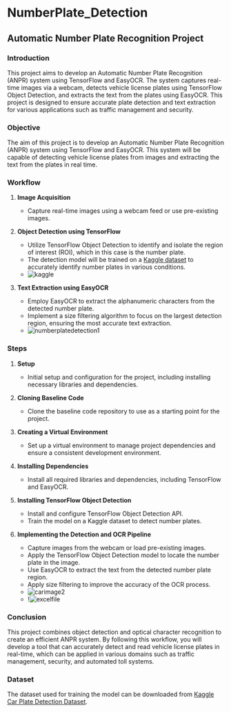 # NumberPlate_Detection

## Automatic Number Plate Recognition Project

### Introduction

This project aims to develop an Automatic Number Plate Recognition (ANPR) system using TensorFlow and EasyOCR. The system captures real-time images via a webcam, detects vehicle license plates using TensorFlow Object Detection, and extracts the text from the plates using EasyOCR. This project is designed to ensure accurate plate detection and text extraction for various applications such as traffic management and security.

### Objective

The aim of this project is to develop an Automatic Number Plate Recognition (ANPR) system using TensorFlow and EasyOCR. This system will be capable of detecting vehicle license plates from images and extracting the text from the plates in real time.

### Workflow

1. **Image Acquisition**
   - Capture real-time images using a webcam feed or use pre-existing images.

2. **Object Detection using TensorFlow**
   - Utilize TensorFlow Object Detection to identify and isolate the region of interest (ROI), which in this case is the number plate.
   - The detection model will be trained on a [Kaggle dataset](https://www.kaggle.com/datasets/andrewmvd/car-plate-detection) to accurately identify number plates in various conditions.
   - ![kaggle](https://github.com/RITIKSHARMAOFFICIAL/NumberPlate_Detection/assets/96929769/c6ea33d9-76ad-469c-9d8c-0946fda7f32b)


3. **Text Extraction using EasyOCR**
   - Employ EasyOCR to extract the alphanumeric characters from the detected number plate.
   - Implement a size filtering algorithm to focus on the largest detection region, ensuring the most accurate text extraction.
   - ![numberplatedetection1](https://github.com/RITIKSHARMAOFFICIAL/NumberPlate_Detection/assets/96929769/c1b11b2b-d026-468c-945f-31b69a5816af)


   


### Steps

1. **Setup**
   - Initial setup and configuration for the project, including installing necessary libraries and dependencies.

2. **Cloning Baseline Code**
   - Clone the baseline code repository to use as a starting point for the project.

3. **Creating a Virtual Environment**
   - Set up a virtual environment to manage project dependencies and ensure a consistent development environment.

4. **Installing Dependencies**
   - Install all required libraries and dependencies, including TensorFlow and EasyOCR.

5. **Installing TensorFlow Object Detection**
   - Install and configure TensorFlow Object Detection API.
   - Train the model on a Kaggle dataset to detect number plates.

6. **Implementing the Detection and OCR Pipeline**
   - Capture images from the webcam or load pre-existing images.
   - Apply the TensorFlow Object Detection model to locate the number plate in the image.
   - Use EasyOCR to extract the text from the detected number plate region.
   - Apply size filtering to improve the accuracy of the OCR process.
   - ![carimage2](https://github.com/RITIKSHARMAOFFICIAL/NumberPlate_Detection/assets/96929769/a547876a-d5b9-4dc9-b7f5-8d99f6a9ec80)
   - !![excelfile](https://github.com/RITIKSHARMAOFFICIAL/NumberPlate_Detection/assets/96929769/9f1deca4-9b1f-418a-913d-2ad666e3e59d)


### Conclusion

This project combines object detection and optical character recognition to create an efficient ANPR system. By following this workflow, you will develop a tool that can accurately detect and read vehicle license plates in real-time, which can be applied in various domains such as traffic management, security, and automated toll systems.

### Dataset

The dataset used for training the model can be downloaded from [Kaggle Car Plate Detection Dataset](https://www.kaggle.com/datasets/andrewmvd/car-plate-detection).
